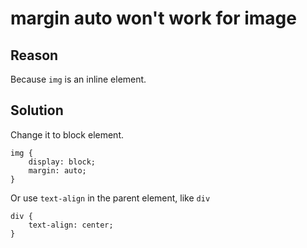 # margin auto won't work for image

## Reason

Because `img` is an inline element.

## Solution

Change it to block element.

```
img {
    display: block;
	margin: auto;
}
```

Or use `text-align` in the parent element, like `div`

```
div {
	text-align: center;
}
```